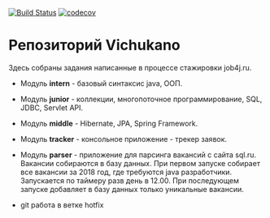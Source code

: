 [![Build Status](https://travis-ci.org/Vichukano/job4j.svg?branch=master)](https://travis-ci.org/Vichukano/job4j)
[![codecov](https://codecov.io/gh/Vichukano/job4j/branch/master/graph/badge.svg)](https://codecov.io/gh/Vichukano/job4j)
# Репозиторий Vichukano
Здесь собраны задания написанные в процессе стажировки job4j.ru.

- Модуль **intern** - базовый синтаксис java, ООП.

- Модуль **junior** - коллекции, многопоточное программирование, SQL, JDBC, Servlet API.

- Модуль **middle** - Hibernate, JPA, Spring Framework.

- Модуль **tracker** - консольное приложение - трекер заявок.

- Модуль **parser** - приложение для парсинга вакансий с сайта sql.ru. Вакансии собираются в базу данных.
При первом запуске собирает все вакансии за 2018 год, где требуются java разработчики. 
Запускается по таймеру разв день в 12.00. При последующем запуске добавляет в базу данных только уникальные вакансии.

- git работа в ветке hotfix